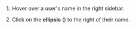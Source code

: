 1. Hover over a user's name in the right sidebar.

1. Click on the **ellipsis** (<i class="zulip-icon zulip-icon-ellipsis-v-solid"></i>)
   to the right of their name.
